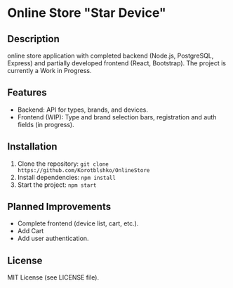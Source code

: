 # Online Store "Star Device"

## Description
online store application with completed backend (Node.js, PostgreSQL, Express) and partially developed frontend (React, Bootstrap). The project is currently a Work in Progress.

## Features
- Backend: API for types, brands, and devices.
- Frontend (WIP): Type and brand selection bars, registration and auth fields (in progress).

## Installation
1. Clone the repository: `git clone https://github.com/Korotblshko/OnlineStore`
2. Install dependencies: `npm install`
3. Start the project: `npm start`

## Planned Improvements
- Complete frontend (device list, cart, etc.).
- Add Cart
- Add user authentication.



## License
MIT License (see LICENSE file).
